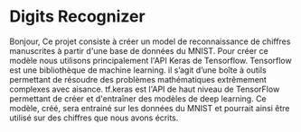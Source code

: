 # Digits Recognizer
Bonjour,
Ce projet consiste à créer un model de reconnaissance de chiffres manuscrites à partir d'une base de données du MNIST. 
Pour créer ce modèle nous utilisons principalement l'API Keras de Tensorflow. Tensorflow est une bibliothèque de machine learning. il s’agit d’une boîte à outils permettant de résoudre des problèmes mathématiques extrêmement complexes avec aisance. tf.keras est l'API de haut niveau de TensorFlow permettant de créer et d'entraîner des modèles de deep learning. Ce modèle, créé, sera entrainé sur les données du MNIST et pourrait ainsi être utilisé sur des chiffres que nous avons écrits.
